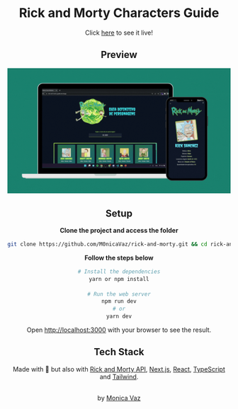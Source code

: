 <div align="center">
<h1>Rick and Morty Characters Guide</h1>
Click <a href = "https://rick-and-morty-guide.vercel.app/">here</a> to see it live!

## Preview

<img src="./.github/preview.gif" width="680px" >

## Setup

**Clone the project and access the folder**

```bash
git clone https://github.com/M0nicaVaz/rick-and-morty.git && cd rick-and-morty
```

**Follow the steps below**

```bash
# Install the dependencies
yarn or npm install

# Run the web server
npm run dev
# or
yarn dev

```

Open [http://localhost:3000](http://localhost:3000) with your browser to see the result.

## Tech Stack

Made with 💜 but also with
[Rick and Morty API](https://rickandmortyapi.com/documentation/), [Next.js](https://nextjs.org/), [React](https://reactjs.org/), [TypeScript](https://www.typescriptlang.org/) and [Tailwind](https://tailwindcss.com/).

<br> by <a href="https://www.linkedin.com/in/monica-vaz/"> Monica Vaz </a>

</div>
